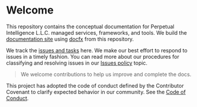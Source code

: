 # Welcome
This repository contains the conceptual documentation for Perpetual Intelligence L.L.C. managed services, frameworks, and tools. We build the [documentation site](https://docs.perpetualintelligence.com) using [docfx](https://dotnet.github.io/docfx/) from this repository.

We track the [issues and tasks](https://github.com/perpetualintelligence/docs/issues) here. We make our best effort to respond to issues in a timely fashion. You can read more about our procedures for classifying and resolving issues in our [Issues policy](https://terms.perpetualintelligence.com/articles/issues_policy.html) topic.

> We welcome contributions to help us improve and complete the docs.

This project has adopted the code of conduct defined by the Contributor Covenant to clarify expected behavior in our community.
See the [Code of Conduct](https://terms.perpetualintelligence.com/articles/CODE_OF_CONDUCT.html).
